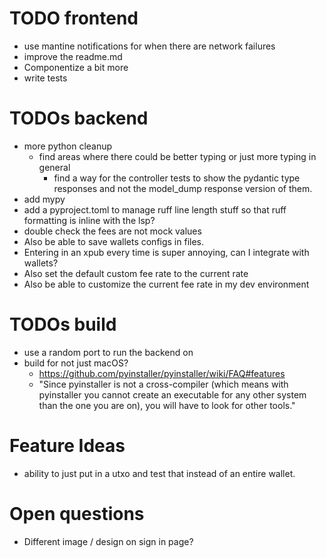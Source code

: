 # TODO frontend
- use mantine notifications for when there are network failures
- improve the readme.md
- Componentize a bit more 
- write tests


# TODOs backend
- more python cleanup
  - find areas where there could be better typing or just more typing in general
    - find a way for the controller tests to show the pydantic type responses and not the model_dump response version of them.
- add mypy
- add a pyproject.toml to manage ruff line length stuff so that ruff formatting is inline with the lsp?
- double check the fees are not mock values
- Also be able to save wallets configs in files. 
-  Entering in an xpub every time is super annoying, can I integrate with wallets?
- Also set the default custom fee rate to the current rate 
- Also be able to customize the current fee rate in my dev environment

# TODOs build
- use a random port to run the backend on 
- build for not just macOS? 
  - https://github.com/pyinstaller/pyinstaller/wiki/FAQ#features
  - "Since pyinstaller is not a cross-compiler (which means with pyinstaller you cannot create an executable for any other system than the one you are on), you will have to look for other tools."



# Feature Ideas
- ability to just put in a utxo and test that instead of an entire wallet.


# Open questions 
- Different image / design on sign in page?
